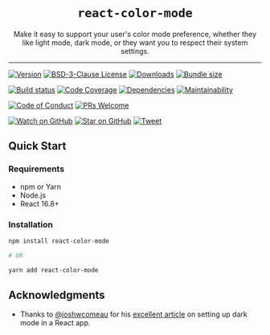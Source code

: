 <div align="center">
  <h1><code>react-color-mode</code></h1>

  <p>Make it easy to support your user's color mode preference, whether they like light mode, dark mode, or they want you to respect their system settings.</p>

  <hr />
</div>

[![Version][version-badge]][package]
[![BSD-3-Clause License][license-badge]][license]
[![Downloads][downloads-badge]][npmtrends]
[![Bundle size][bundlephobia-badge]][bundlephobia]

[![Build status][build-status-badge]][build-status]
[![Code Coverage][coveralls-badge]][coveralls]
[![Dependencies][daviddm-badge]][daviddm]
[![Maintainability][codeclimate-badge]][codeclimate]

[![Code of Conduct][code-of-conduct-badge]][code-of-conduct]
[![PRs Welcome][prs-badge]][prs]

[![Watch on GitHub][github-watch-badge]][github-watch]
[![Star on GitHub][github-star-badge]][github-star]
[![Tweet][twitter-badge]][twitter]

## Quick Start

### Requirements

* npm or Yarn
* Node.js
* React 16.8+

### Installation

```bash
npm install react-color-mode

# OR

yarn add react-color-mode
```

## Acknowledgments

* Thanks to [@joshwcomeau](https://github.com/joshwcomeau) for his [excellent article](https://www.joshwcomeau.com/react/dark-mode/) on setting up dark mode in a React app.





[bundlephobia]: https://bundlephobia.com/result?p=react-color-mode
[bundlephobia-badge]: https://img.shields.io/bundlephobia/minzip/react-color-mode.svg?style=flat-square
[build-status]: https://github.com/trezy/react-color-mode/actions
[build-status-badge]: https://img.shields.io/github/workflow/status/trezy/react-color-mode/Release?style=flat-square
[code-of-conduct]: CODE_OF_CONDUCT.md
[code-of-conduct-badge]: https://img.shields.io/badge/code%20of-conduct-ff69b4.svg?style=flat-square
[codeclimate]: https://codeclimate.com/github/trezy/react-color-mode
[codeclimate-badge]: https://img.shields.io/codeclimate/maintainability/trezy/react-color-mode.svg?style=flat-square
[coveralls]: https://coveralls.io/github/trezy/react-color-mode
[coveralls-badge]: https://img.shields.io/coveralls/trezy/react-color-mode.svg?style=flat-square
[daviddm]: https://david-dm.org/trezy/react-color-mode
[daviddm-badge]: https://img.shields.io/david/dev/trezy/react-color-mode.svg?style=flat-square
[downloads-badge]: https://img.shields.io/npm/dm/react-color-mode.svg?style=flat-square
[github-watch]: https://github.com/trezy/react-color-mode/watchers
[github-watch-badge]: https://img.shields.io/github/watchers/trezy/react-color-mode.svg?style=social
[github-star]: https://github.com/trezy/react-color-mode/stargazers
[github-star-badge]: https://img.shields.io/github/stars/trezy/react-color-mode.svg?style=social
[license]: LICENSE
[license-badge]: https://img.shields.io/npm/l/react-color-mode.svg?style=flat-square
[npmtrends]: https://www.npmtrends.com/react-color-mode
[package]: https://npmjs.com/package/react-color-mode
[prs]: CONTRIBUTING.md
[prs-badge]: https://img.shields.io/badge/PRs-welcome-brightgreen.svg?style=flat-square
[twitter]: https://twitter.com/intent/tweet?text=Check%20out%20react-color-mode%20by%20%40TrezyCodes%20https%3A%2F%2Fgithub.com%2Ftrezy%2Freact-color-mode%20%F0%9F%91%8D
[twitter-badge]: https://img.shields.io/twitter/url/https/github.com/trezy/react-color-mode.svg?style=social
[version-badge]: https://img.shields.io/npm/v/react-color-mode.svg?style=flat-square
